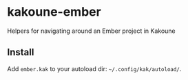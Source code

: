 # kakoune-ember

Helpers for navigating around an Ember project in Kakoune

## Install

Add `ember.kak` to your autoload dir: `~/.config/kak/autoload/`.
